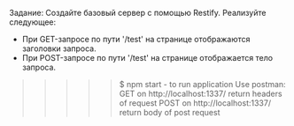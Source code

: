  Задание:
Создайте базовый сервер с помощью Restify. Реализуйте следующее:
* При GET-запросе по пути '/test' на странице отображаются заголовки запроса.
* При POST-запросе по пути '/test' на странице отображается тело запроса.

>>>>> $ npm start  -  to run application
>>>>> Use postman:
>>>>> GET on http://localhost:1337/ return headers of request
>>>>> POST on http://localhost:1337/ return body of post request